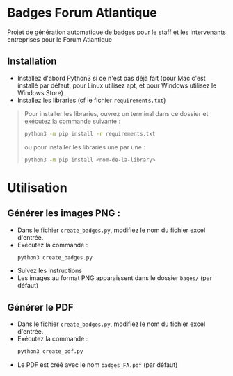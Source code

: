 # Badges Forum Atlantique

Projet de génération automatique de badges pour le staff et les intervenants
entreprises pour le Forum Atlantique

## Installation

* Installez d'abord Python3 si ce n'est pas déjà fait (pour Mac c'est
    installé par défaut, pour Linux utilisez apt, et pour Windows utilisez
    le Windows Store)
* Installez les libraries (cf le fichier `requirements.txt`)

> Pour installer les libraries, ouvrez un terminal dans ce dossier et
> exécutez la commande suivante :
> ```bash
> python3 -m pip install -r requirements.txt
> ```
> ou pour installer les libraries une par une :
> ```bash
> python3 -m pip install <nom-de-la-library>
> ```

# Utilisation

## Générer les images PNG :

* Dans le fichier `create_badges.py`, modifiez le nom du fichier excel d'entrée.
* Exécutez la commande :
    ```bash
    python3 create_badges.py
    ```
* Suivez les instructions
* Les images au format PNG apparaissent dans le dossier `bages/` (par défaut)

## Générer le PDF

* Dans le fichier `create_badges.py`, modifiez le nom du fichier excel d'entrée.
* Exécutez la commande :
    ```bash
    python3 create_pdf.py
    ```
* Le PDF est créé avec le nom `badges_FA.pdf` (par défaut)
